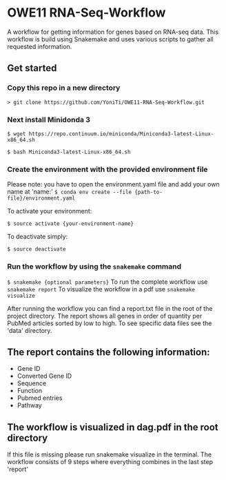 # OWE11 RNA-Seq-Workflow
A workflow for getting information for genes based on RNA-seq data. This workflow is build using Snakemake and uses various scripts to gather all requested information.

## Get started
### Copy this repo in a new directory
  `> git clone https://github.com/YoniTi/OWE11-RNA-Seq-Workflow.git`
  
### Next install Minidonda 3

  `$ wget https://repo.continuum.io/miniconda/Miniconda3-latest-Linux-x86_64.sh`
    
  `$ bash Miniconda3-latest-Linux-x86_64.sh`

### Create the environment with the provided environment file
  Please note: you have to open the environment.yaml file and add your own name at 'name:'
  `$ conda env create --file {path-to-file}/environment.yaml`

  To activate your environment:

  `$ source activate {your-environment-name}`

  To deactivate simply:

  `$ source deactivate`
  
### Run the workflow by using the `snakemake` command
  
  `$ snakemake {optional parameters}`
To run the complete workflow use `snakemake report`
To visualize the workflow in a pdf use `snakemake visualize`


After running the workflow you can find a report.txt file in the root of the project directory.
The report shows all genes in order of quantity per PubMed articles sorted by low to high. To see specific data files see the 'data' directory.

## The report contains the following information:
* Gene ID
* Converted Gene ID
* Sequence
* Function
* Pubmed entries
* Pathway


## The workflow is visualized in dag.pdf in the root directory
If this file is missing please run snakemake visualize in the terminal.
The workflow consists of 9 steps where everything combines in the last step 'report'

